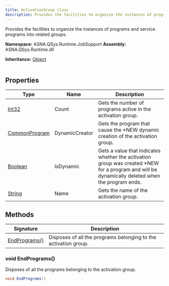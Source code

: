 ```yaml
---
title: ActivationGroup class
description: Provides the facilities to organize the instances of programs and service programs into related groups.
---
```


Provides the facilities to organize the instances of programs and service programs into related groups.

**Namespace:** ASNA.QSys.Runtime.JobSupport
**Assembly:** ASNA.QSys.Runtime.dll

**Inheritance:** [Object](https://docs.microsoft.com/en-us/dotnet/api/system.object)
<br>
<br>

## Properties

| Type | Name | Description
| --- | --- | --- 
| [Int32](https://learn.microsoft.com/en-us/dotnet/csharp/language-reference/builtin-types/integral-numeric-types) | Count | Gets the number of programs active in the activation group. |
| [CommonProgram](/reference/runtime/qsys-runtime-job-support/common-program.html) | DynamicCreator | Gets the program that cause the *NEW dynamic creation of the activation group. |
| [Boolean](https://docs.microsoft.com/en-us/dotnet/api/system.boolean) | IsDynamic | Gets a value that indicates whether the activation group was created *NEW for a program and will be dynamically deleted when the program ends. |
| [String](https://learn.microsoft.com/en-us/dotnet/api/system.string?view=net-8.0) | Name | Gets the name of the activation group. |

## Methods

| Signature | Description |
| --- | --- |
| [EndPrograms()](#void-endprograms) | Disposes of all the programs belonging to the activation group.

### void EndPrograms()

Disposes of all the programs belonging to the activation group.

```cs
void EndPrograms()
```
